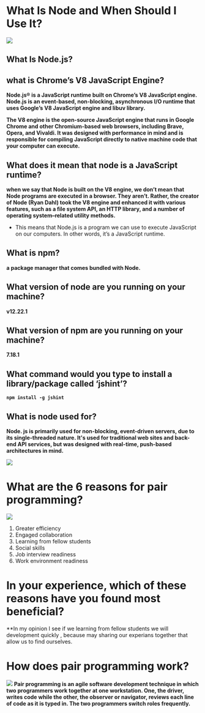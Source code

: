 # What Is Node and When Should I Use It?
![](https://www.simform.com/wp-content/uploads/2020/04/node.js-architecture.png)
## What Is Node.js?

##  what is Chrome’s V8 JavaScript Engine?
**Node.js® is a JavaScript runtime built on Chrome’s V8 JavaScript engine.**
**Node.js is an event-based, non-blocking, asynchronous I/O runtime that uses Google’s V8 JavaScript engine and libuv library.**

**The V8 engine is the open-source JavaScript engine that runs in Google Chrome and other Chromium-based web browsers, including Brave, Opera, and Vivaldi. It was designed with performance in mind and is responsible for compiling JavaScript directly to native machine code that your computer can execute.**

## What does it mean that node is a JavaScript runtime?
**when we say that Node is built on the V8 engine, we don’t mean that Node programs are executed in a browser. They aren’t. Rather, the creator of Node (Ryan Dahl) took the V8 engine and enhanced it with various features, such as a file system API, an HTTP library, and a number of operating system–related utility methods.**

- This means that Node.js is a program we can use to execute JavaScript on our computers. In other words, it’s a JavaScript runtime.

## What is npm?
**a package manager that comes bundled with Node.**

## What version of node are you running on your machine?
**v12.22.1**

## What version of npm are you running on your machine?
**7.18.1**

## What command would you type to install a library/package called ‘jshint’?
**```npm install -g jshint```**

## What is node used for?
**Node. js is primarily used for non-blocking, event-driven servers, due to its single-threaded nature. It's used for traditional web sites and back-end API services, but was designed with real-time, push-based architectures in mind.**

![](https://uploads.sitepoint.com/wp-content/uploads/2012/10/1516152673node_event_loop.png)

# What are the 6 reasons for pair programming?
![](https://encrypted-tbn0.gstatic.com/images?q=tbn:ANd9GcTDeA1UTmEK6EMVleCdf0GTAzmhLrmXVPQhFPS5BiVy7xyBiXhZbkyrlCMmfhXMFrHEU98&usqp=CAU)
1. Greater efficiency
2. Engaged collaboration
3. Learning from fellow students
4. Social skills
5. Job interview readiness
6. Work environment readiness

# In your experience, which of these reasons have you found most beneficial?
**In my opinion I see if we learning from fellow students we will development quickly , because may sharing our experians together that allow us to find ourselves.

# How does pair programming work?
![](https://images.ctfassets.net/k428n7s2pxlu/1aJnbCcUvAa4qiIg4kMeI/9c93dd78ff2c7c5ffbff3e14f5878a87/6-reasons-for-pair-programming.jpg)
**Pair programming is an agile software development technique in which two programmers work together at one workstation. One, the driver, writes code while the other, the observer or navigator, reviews each line of code as it is typed in. The two programmers switch roles frequently.**

